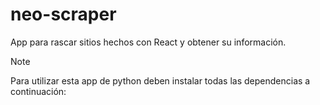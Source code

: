 # neo-scraper
App para rascar sitios hechos con React y obtener su información.

>[!Note]
>Para utilizar esta app de python deben instalar todas las dependencias a continuación:

